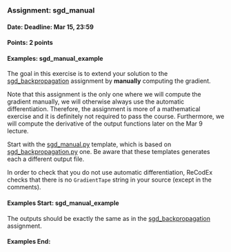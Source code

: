 ### Assignment: sgd_manual
#### Date: Deadline: Mar 15, 23:59
#### Points: 2 points
#### Examples: sgd_manual_example

The goal in this exercise is to extend your solution to the
[sgd_backpropagation](#sgd_backpropagation) assignment by **manually**
computing the gradient.

Note that this assignment is the only one where we will compute the gradient
manually, we will otherwise always use the automatic differentiation. Therefore,
the assignment is more of a mathematical exercise and it is definitely not
required to pass the course. Furthermore, we will compute the derivative of the
output functions later on the Mar 9 lecture.

Start with the
[sgd_manual.py](https://github.com/ufal/npfl114/tree/master/labs/02/sgd_manual.py)
template, which is based on
[sgd_backpropagation.py](https://github.com/ufal/npfl114/tree/master/labs/02/sgd_backpropagation.py)
one. Be aware that these templates generates each a different output file.

In order to check that you do not use automatic differentiation, ReCodEx checks
that there is no `GradientTape` string in your source (except in the comments).

#### Examples Start: sgd_manual_example
The outputs should be exactly the same as in the
[sgd_backpropagation](#sgd_backpropagation) assignment.
#### Examples End:
